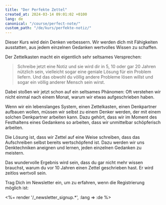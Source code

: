```yaml
---
title: "Der Perfekte Zettel"
created_at: 2024-03-14 09:01:02 +0100
lang: de
canonical: "/course/perfect-note/"
custom_path: "/de/kurs/perfekte-notiz/"
---
```


<!-- Benefit -->

Dieser Kurs wird dein Denken verbessern. Wir werden dich mit Fähigkeiten ausstatten, aus jedem einzelnen Gedanken wertvolles Wissen zu schaffen.

<!-- Auslösendes Ereignis -->

Der Zettelkasten macht ein eigentlich sehr seltsames Versprechen:

> Schreibe jetzt eine Notiz und sie wird dir in 5, 10 oder gar 20 Jahren nützlich sein, vielleicht sogar eine geniale Lösung für ein Problem liefern. Und das obwohl du völlig andere Probleme lösen willst und sogar ein völlig anderer Mensch sein wirst.

<!-- Komplikation -->

Dabei stoßen wir jetzt schon auf ein seltsames Phänomen: Oft verstehen wir nicht einmal nach einem Monat, warum wir etwas aufgeschrieben haben.

<!-- Krise -->

Wenn wir ein lebenslanges System, einen Zettelkasten, einen Denkpartner aufbauen wollen, müssen wir selbst zu einem Denker werden, der mit einem solchen Denkpartner arbeiten kann. Dazu gehört, dass wir im Moment des Festhaltens eines Gedankens so arbeiten, dass wir unmittelbar schöpferisch arbeiten. 

<!-- Höhepunkt -->

Die Lösung ist, dass wir Zettel auf eine Weise schreiben, dass das Aufschreiben selbst bereits wertschöpfend ist. Dazu werden wir uns Denktechniken aneignen und lernen, jeden einzelnen Gedanken zu meistern.

<!-- Auflösung -->

Das wundervolle Ergebnis wird sein, dass du gar nicht mehr wissen brauchst, warum du vor 10 Jahren einen Zettel geschrieben hast. Er wird zeitlos wertvoll sein.

Trag Dich im Newsletter ein, um zu erfahren, wenn die Registrierung möglich ist:

<%= render '/_newsletter_signup.*', :lang => :de %>
